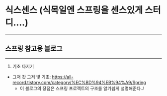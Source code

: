 # 식스센스 (식목일엔 스프링을 센스있게 스터디....)
----------------------------------------------
## 스프링 참고용 블로그
----------------------------------------------
1. 기초 다지기
- 그저 갓 그저 빛 기초: https://all-record.tistory.com/category/%EC%BD%94%EB%94%A9/Spring
    - 이 블로그의 장점은 스프링 프로젝트의 구조를 알기쉽게 설명해준다..!